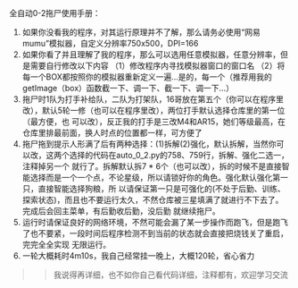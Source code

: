 全自动0-2拖尸使用手册：


1. 如果你没看我的程序，对其运行原理并不了解，那么请务必使用“网易mumu”模拟器，自定义分辨率750x500，DPI=166
2. 如果你看了并且理解了我的程序，那么可以选用任意模拟器，任意分辨率，但是需要自行修改以下内容
    （1）修改程序内寻找模拟器窗口的窗口名
    （2）将每一个BOX都按照你的模拟器重新定义一遍...是的，每一个（推荐用我的getImage（box）函数截一下、调一下、截一下、调一下...）
3. 拖尸时1队为打手补给队，二队为打架队，16哥放在第五个（你可以在程序里改），默认5轮一修（也可以在程序里改），两位打手默认选择仓库里的第一位（最方便，也
   可以改），反正我的打手是三改M4和AR15，她们等级最高，在仓库里排最前面，换人时点的位置都一样，可方便了
4. 拖尸拖到提示人形满了后有两种选择：(1)拆解(2)强化，默认拆解，当然你可以改，这两个选择的代码在auto_0_2.py的758、759行，拆解、强化二选一，注释掉另一个    就行了。拆解默认拆7 * 6个（也可以改），拆的时候不是直接智能选择而是一个一个点，不论星级，所以请锁好你的角色。强化默认强化第一只，直接智能选择狗粮，所    以请保证第一只是可强化的(不处于后勤、训练、探索状态)，而且也不要运行太久，不然仓库被三星填满了就进行不下去了。完成后会回主菜单，有后勤收后勤，没后勤    就继续拖尸。
5. 运行时请保证良好的网络环境，不然可能会漏了某一步操作而跑飞，但是跑飞了也不要紧，一段时间后程序检测不到当前的状态就会直接把烧钱关了重启，完完全全实现    无限运行。
6. 一轮大概耗时4m10s，我自己经常挂一晚上，大概120轮，省心省力

>>我说得再详细，也不如你自己看代码详细，注释都有，欢迎学习交流
